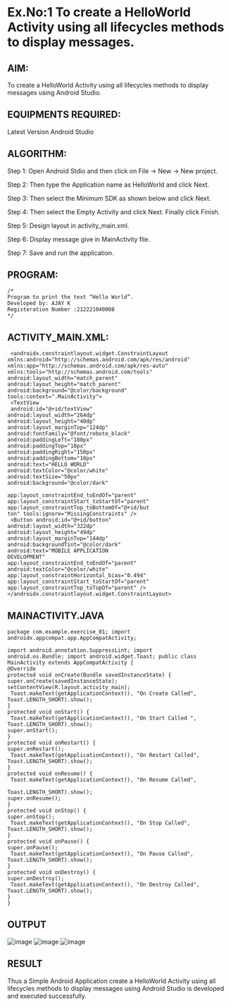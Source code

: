 # Ex.No:1 To create a HelloWorld Activity using all lifecycles methods to display messages.


## AIM:

To create a HelloWorld Activity using all lifecycles methods to display messages using Android Studio.

## EQUIPMENTS REQUIRED:

Latest Version Android Studio

## ALGORITHM:

Step 1: Open Android Stdio and then click on File -> New -> New project.

Step 2: Then type the Application name as HelloWorld and click Next. 

Step 3: Then select the Minimum SDK as shown below and click Next.

Step 4: Then select the Empty Activity and click Next. Finally click Finish.

Step 5: Design layout in activity_main.xml.

Step 6: Display message give in MainActivity file.

Step 7: Save and run the application.

## PROGRAM:
```
/*
Program to print the text “Hello World”.
Developed by: AJAY K
Registeration Number :212221040008
*/
```
## ACTIVITY_MAIN.XML:
```
 <androidx.constraintlayout.widget.ConstraintLayout
xmlns:android="http://schemas.android.com/apk/res/android"
xmlns:app="http://schemas.android.com/apk/res-auto"
xmlns:tools="http://schemas.android.com/tools"
android:layout_width="match_parent"
android:layout_height="match_parent"
android:background="@color/background"
tools:context=".MainActivity">
 <TextView
 android:id="@+id/textView"
android:layout_width="264dp"
android:layout_height="40dp"
android:layout_marginTop="124dp"
android:fontFamily="@font/roboto_black"
android:paddingLeft="180px"
android:paddingTop="10px"
android:paddingRight="150px"
android:paddingBottom="10px"
android:text="HELLO WORLD"
android:textColor="@color/white"
android:textSize="50px"
android:background="@color/dark"

app:layout_constraintEnd_toEndOf="parent"
app:layout_constraintStart_toStartOf="parent"
app:layout_constraintTop_toBottomOf="@+id/but
ton" tools:ignore="MissingConstraints" />
 <Button android:id="@+id/button"
android:layout_width="322dp"
android:layout_height="49dp"
android:layout_marginTop="144dp"
android:backgroundTint="@color/dark"
android:text="MOBILE APPLICATION
DEVELOPMENT"
app:layout_constraintEnd_toEndOf="parent"
android:textColor="@color/white"
app:layout_constraintHorizontal_bias="0.494"
app:layout_constraintStart_toStartOf="parent"
app:layout_constraintTop_toTopOf="parent" />
</androidx.constraintlayout.widget.ConstraintLayout>
```
## MAINACTIVITY.JAVA
```
package com.example.exercise_01; import
androidx.appcompat.app.AppCompatActivity;

import android.annotation.SuppressLint; import
android.os.Bundle; import android.widget.Toast; public class
MainActivity extends AppCompatActivity {
@Override
protected void onCreate(Bundle savedInstanceState) {
super.onCreate(savedInstanceState);
setContentView(R.layout.activity_main);
 Toast.makeText(getApplicationContext(), "On Create Called",
Toast.LENGTH_SHORT).show();
}
protected void onStart() {
 Toast.makeText(getApplicationContext(), "On Start Called ",
Toast.LENGTH_SHORT).show();
super.onStart();
}
protected void onRestart() {
super.onRestart();
 Toast.makeText(getApplicationContext(), "On Restart Called",
Toast.LENGTH_SHORT).show();
}
protected void onResume() {
 Toast.makeText(getApplicationContext(), "On Resume Called",

Toast.LENGTH_SHORT).show();
super.onResume();
}
protected void onStop() {
super.onStop();
 Toast.makeText(getApplicationContext(), "On Stop Called",
Toast.LENGTH_SHORT).show();
}
protected void onPause() {
super.onPause();
 Toast.makeText(getApplicationContext(), "On Pause Called",
Toast.LENGTH_SHORT).show();
}
protected void onDestroy() {
super.onDestroy();
 Toast.makeText(getApplicationContext(), "On Destroy Called",
Toast.LENGTH_SHORT).show();
}
}
```
## OUTPUT
![image](https://github.com/suryacse05/Mobile-Application-Development/assets/134574325/d7d03179-df91-478e-9670-e55b99925c71)
![image](https://github.com/suryacse05/Mobile-Application-Development/assets/134574325/4d59c6e6-7fe6-49b9-81dd-174080547088)
![image](https://github.com/suryacse05/Mobile-Application-Development/assets/134574325/2648e9b9-f6da-433f-b07a-afbf69c22c81)





## RESULT
Thus a Simple Android Application create a HelloWorld Activity using all lifecycles methods to display messages using Android Studio is developed and executed successfully.
